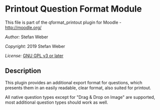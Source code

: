 Printout Question Format Module
===================

This file is part of the qformat_printout plugin for Moodle - <http://moodle.org/>

*Author:*    Stefan Weber

*Copyright:* 2019 Stefan Weber

*License:*   [GNU GPL v3 or later](http://www.gnu.org/copyleft/gpl.html)


Description
-----------

This plugin provides an additional export format for questions, which presents them in an easily readable, 
clear format, also suited for printout. 

All native question types except for "Drag & Drop on Image" are supported, most additional question types should work as well.